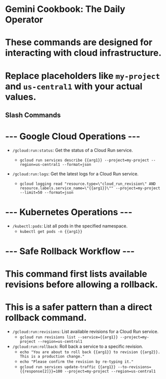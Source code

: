 # Gemini Cookbook: The Daily Operator

# These commands are designed for interacting with cloud infrastructure.
# Replace placeholders like `my-project` and `us-central1` with your actual values.

## Slash Commands

# --- Google Cloud Operations ---
- `/gcloud:run:status`: Get the status of a Cloud Run service.
  - `gcloud run services describe {{arg1}} --project=my-project --region=us-central1 --format=json`

- `/gcloud:run:logs`: Get the latest logs for a Cloud Run service.
  - `gcloud logging read "resource.type=\"cloud_run_revision\" AND resource.labels.service_name=\"{{arg1}}\"" --project=my-project --limit=50 --format=json`

# --- Kubernetes Operations ---
- `/kubectl:pods`: List all pods in the specified namespace.
  - `kubectl get pods -n {{arg1}}`

# --- Safe Rollback Workflow ---
# This command first lists available revisions before allowing a rollback.
# This is a safer pattern than a direct rollback command.
- `/gcloud:run:revisions`: List available revisions for a Cloud Run service.
  - `gcloud run revisions list --service={{arg1}} --project=my-project --region=us-central1`
- `/gcloud:run:rollback`: Roll back a service to a specific revision.
  - `echo "You are about to roll back {{arg1}} to revision {{arg2}}. This is a production change."`
  - `echo "Please confirm the revision by re-typing it."`
  - `gcloud run services update-traffic {{arg1}} --to-revisions={{response[2]}}=100 --project=my-project --region=us-central1`

